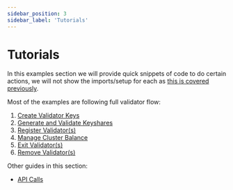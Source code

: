 ```yaml
---
sidebar_position: 3
sidebar_label: 'Tutorials'
---
```


# Tutorials

In this examples section we will provide quick snippets of code to do certain actions, we will not show the imports/setup for each as [this is covered previously](/developers/SSV-SDK/#initialization).

Most of the examples are following full validator flow:
1. [Create Validator Keys](./create-validator-keys.md)
2. [Generate and Validate Keyshares](./generate-and-validate-keyshares.md)
3. [Register Validator(s)](./register-validator.md)
4. [Manage Cluster Balance](./cluster-balance-script.md)
5. [Exit Validator(s)](./exit-validators.md)
6. [Remove Validator(s)](./remove-validators.md)

Other guides in this section:
- [API Calls](./api-calls.md)
